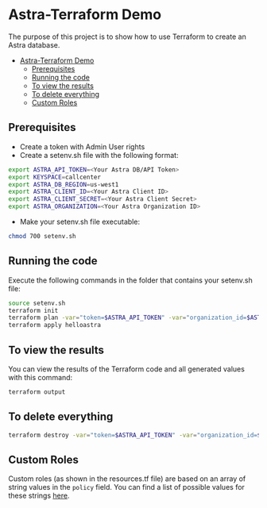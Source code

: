 # Astra-Terraform Demo

The purpose of this project is to show how to use Terraform to create an
Astra database.

- [Astra-Terraform Demo](#astra-terraform-demo)
  - [Prerequisites](#prerequisites)
  - [Running the code](#running-the-code)
  - [To view the results](#to-view-the-results)
  - [To delete everything](#to-delete-everything)
  - [Custom Roles](#custom-roles)

## Prerequisites

- Create a token with Admin User rights
- Create a setenv.sh file with the following format:

```sh
export ASTRA_API_TOKEN=<Your Astra DB/API Token>
export KEYSPACE=callcenter
export ASTRA_DB_REGION=us-west1
export ASTRA_CLIENT_ID=<Your Astra Client ID>
export ASTRA_CLIENT_SECRET=<Your Astra Client Secret>
export ASTRA_ORGANIZATION=<Your Astra Organization ID>
```

- Make your setenv.sh file executable:

```sh
chmod 700 setenv.sh
```

## Running the code

Execute the following commands in the folder that contains your setenv.sh file:

```sh
source setenv.sh
terraform init
terraform plan -var="token=$ASTRA_API_TOKEN" -var="organization_id=$ASTRA_ORGANIZATION_ID" -out helloastra
terraform apply helloastra
```

## To view the results

You can view the results of the Terraform code and all generated values with this command:

```sh
terraform output
```

## To delete everything

```sh
terraform destroy -var="token=$ASTRA_API_TOKEN" -var="organization_id=$ASTRA_ORGANIZATION_ID"
```

## Custom Roles

Custom roles (as shown in the resources.tf file) are based on an array of string values in the ```policy``` field. You can find a list of possible values for these strings [here](https://docs.datastax.com/en/astra/docs/user-permissions.html).

